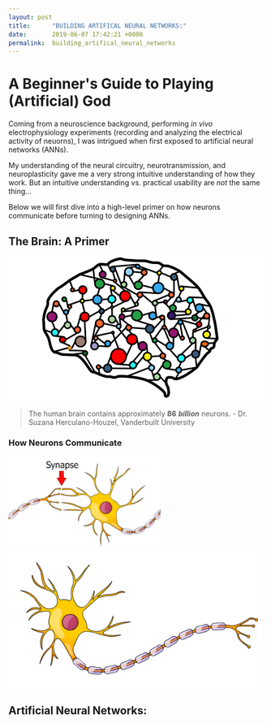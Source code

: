 ```yaml
---
layout: post
title:      "BUILDING ARTIFICAL NEURAL NETWORKS:"
date:       2019-06-07 17:42:21 +0000
permalink:  building_artifical_neural_networks
---
```


# A Beginner's Guide to Playing (Artificial) God

Coming from a neuroscience background, performing _in vivo_ electrophysiology experiments (recording and analyzing the electrical activity of neuorns), I was intrigued when first exposed to artificial neural networks (ANNs). 

My understanding of the  neural circuitry, neurotransmission, and neuroplasticity gave me a very strong intuitive understanding of how they work. But an intuitive understanding vs. practical usability are _not_ the same thing...

Below we will first dive into a high-level primer on how neurons communicate before turning to designing ANNs.
## The Brain: A Primer

<img src="https://raw.githubusercontent.com/jirvingphd/dsc-4-final-project-online-ds-ft-021119/master/blog/brain_neural_network_illustration.png" width="700">

> The human brain contains approximately **86** ***billion*** neurons. 
>       - Dr. Suzana Herculano-Houzel, Vanderbuilt University

### How Neurons Communicate

<img src="https://raw.githubusercontent.com/jirvingphd/dsc-4-final-project-online-ds-ft-021119/master/blog/synapse-7d_orig.gif" width="300">

<img src="https://raw.githubusercontent.com/jirvingphd/dsc-4-final-project-online-ds-ft-021119/master/blog/neuron-gif_orig.gif" width="500">


## Artificial Neural Networks: 
